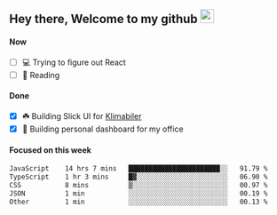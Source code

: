 ## Hey there, Welcome to my github <img src="https://media.giphy.com/media/hvRJCLFzcasrR4ia7z/giphy.gif" width="25px">

#### Now
- [ ] 💻 Trying to figure out React
- [ ] 📕 Reading

#### Done
- [x] ☘️ Building Slick UI for [Klimabiler](https://klimabiler.dk)
- [x] 🚀 Building personal dashboard for my office
 
 #### Focused on this week
<!--START_SECTION:waka-->

```txt
JavaScript    14 hrs 7 mins   ███████████████████████░░   91.79 %
TypeScript    1 hr 3 mins     █▓░░░░░░░░░░░░░░░░░░░░░░░   06.90 %
CSS           8 mins          ▒░░░░░░░░░░░░░░░░░░░░░░░░   00.97 %
JSON          1 min           ░░░░░░░░░░░░░░░░░░░░░░░░░   00.19 %
Other         1 min           ░░░░░░░░░░░░░░░░░░░░░░░░░   00.13 %
```

<!--END_SECTION:waka-->

